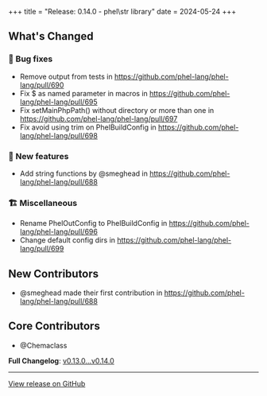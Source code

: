 +++
title = "Release: 0.14.0 - phel\\str library"
date = 2024-05-24
+++

## What's Changed

### 🐛  Bug fixes

* Remove output from tests in https://github.com/phel-lang/phel-lang/pull/690
* Fix $ as named parameter in macros in https://github.com/phel-lang/phel-lang/pull/695
* Fix setMainPhpPath() without directory or more than one in https://github.com/phel-lang/phel-lang/pull/697
* Fix avoid using trim on PhelBuildConfig in https://github.com/phel-lang/phel-lang/pull/698

### 🥇  New features

* Add string functions by @smeghead in https://github.com/phel-lang/phel-lang/pull/688

### 🏗️ Miscellaneous 

* Rename PhelOutConfig to PhelBuildConfig in https://github.com/phel-lang/phel-lang/pull/696
* Change default config dirs in https://github.com/phel-lang/phel-lang/pull/699

## New Contributors
* @smeghead made their first contribution in https://github.com/phel-lang/phel-lang/pull/688

## Core Contributors
* @Chemaclass 

**Full Changelog**: [v0.13.0...v0.14.0](https://github.com/phel-lang/phel-lang/compare/v0.13.0...v0.14.0)

---

[View release on GitHub](https://github.com/phel-lang/phel-lang/releases/tag/v0.14.0)
